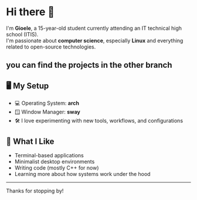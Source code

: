 # Hi there 👋

I'm **Gioele**, a 15-year-old student currently attending an IT technical high school (ITIS).  
I'm passionate about **computer science**, especially **Linux** and everything related to open-source technologies.

## you can find the projects in the other branch

## 🖥️ My Setup
- 💻 Operating System: **arch**
- 🪟 Window Manager: **sway**
- 🛠️ I love experimenting with new tools, workflows, and configurations

## 🚀 What I Like
- Terminal-based applications
- Minimalist desktop environments
- Writing code (mostly C++ for now)
- Learning more about how systems work under the hood

---

Thanks for stopping by!
